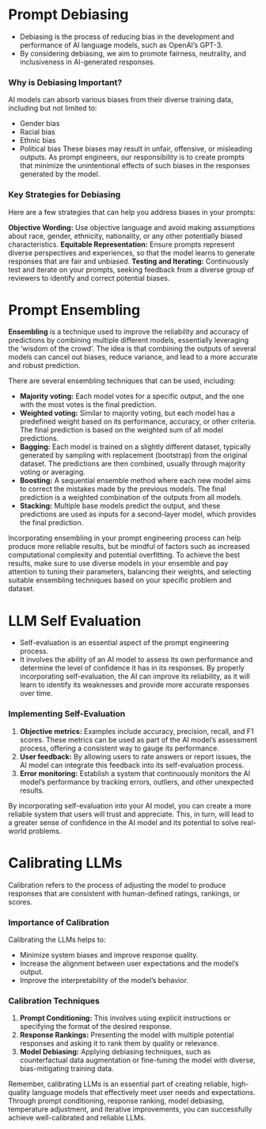 # Prompt Debiasing

-   Debiasing is the process of reducing bias in the development and performance of AI language models, such as OpenAI’s GPT-3.
-   By considering debiasing, we aim to promote fairness, neutrality, and inclusiveness in AI-generated responses.

### Why is Debiasing Important?

AI models can absorb various biases from their diverse training data, including but not limited to:

-   Gender bias
-   Racial bias
-   Ethnic bias
-   Political bias
    These biases may result in unfair, offensive, or misleading outputs. As prompt engineers, our responsibility is to create prompts that minimize the unintentional effects of such biases in the responses generated by the model.

### Key Strategies for Debiasing

Here are a few strategies that can help you address biases in your prompts:

**Objective Wording:** Use objective language and avoid making assumptions about race, gender, ethnicity, nationality, or any other potentially biased characteristics.
**Equitable Representation:** Ensure prompts represent diverse perspectives and experiences, so that the model learns to generate responses that are fair and unbiased.
**Testing and Iterating:** Continuously test and iterate on your prompts, seeking feedback from a diverse group of reviewers to identify and correct potential biases.

# Prompt Ensembling

**Ensembling** is a technique used to improve the reliability and accuracy of predictions by combining multiple different models, essentially leveraging the ‘wisdom of the crowd’. The idea is that combining the outputs of several models can cancel out biases, reduce variance, and lead to a more accurate and robust prediction.

There are several ensembling techniques that can be used, including:

-   **Majority voting:** Each model votes for a specific output, and the one with the most votes is the final prediction.
-   **Weighted voting:** Similar to majority voting, but each model has a predefined weight based on its performance, accuracy, or other criteria. The final prediction is based on the weighted sum of all model predictions.
-   **Bagging:** Each model is trained on a slightly different dataset, typically generated by sampling with replacement (bootstrap) from the original dataset. The predictions are then combined, usually through majority voting or averaging.
-   **Boosting:** A sequential ensemble method where each new model aims to correct the mistakes made by the previous models. The final prediction is a weighted combination of the outputs from all models.
-   **Stacking:** Multiple base models predict the output, and these predictions are used as inputs for a second-layer model, which provides the final prediction.

Incorporating ensembling in your prompt engineering process can help produce more reliable results, but be mindful of factors such as increased computational complexity and potential overfitting. To achieve the best results, make sure to use diverse models in your ensemble and pay attention to tuning their parameters, balancing their weights, and selecting suitable ensembling techniques based on your specific problem and dataset.

# LLM Self Evaluation

-   Self-evaluation is an essential aspect of the prompt engineering process.
-   It involves the ability of an AI model to assess its own performance and determine the level of confidence it has in its responses. By properly incorporating self-evaluation, the AI can improve its reliability, as it will learn to identify its weaknesses and provide more accurate responses over time.

### Implementing Self-Evaluation

1. **Objective metrics:** Examples include accuracy, precision, recall, and F1 scores. These metrics can be used as part of the AI model’s assessment process, offering a consistent way to gauge its performance.
2. **User feedback:** By allowing users to rate answers or report issues, the AI model can integrate this feedback into its self-evaluation process.
3. **Error monitoring:** Establish a system that continuously monitors the AI model’s performance by tracking errors, outliers, and other unexpected results.

By incorporating self-evaluation into your AI model, you can create a more reliable system that users will trust and appreciate. This, in turn, will lead to a greater sense of confidence in the AI model and its potential to solve real-world problems.

# Calibrating LLMs

Calibration refers to the process of adjusting the model to produce responses that are consistent with human-defined ratings, rankings, or scores.

### Importance of Calibration

Calibrating the LLMs helps to:

-   Minimize system biases and improve response quality.
-   Increase the alignment between user expectations and the model’s output.
-   Improve the interpretability of the model’s behavior.

### Calibration Techniques

1. **Prompt Conditioning:** This involves using explicit instructions or specifying the format of the desired response.
2. **Response Rankings:** Presenting the model with multiple potential responses and asking it to rank them by quality or relevance.
3. **Model Debiasing:** Applying debiasing techniques, such as counterfactual data augmentation or fine-tuning the model with diverse, bias-mitigating training data.

Remember, calibrating LLMs is an essential part of creating reliable, high-quality language models that effectively meet user needs and expectations. Through prompt conditioning, response ranking, model debiasing, temperature adjustment, and iterative improvements, you can successfully achieve well-calibrated and reliable LLMs.
